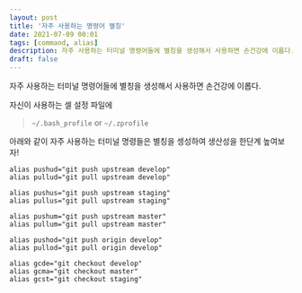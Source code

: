 ```yaml
---
layout: post
title: '자주 사용하는 명령어 별칭'
date: 2021-07-09 00:01
tags: [command, alias]
description: 자주 사용하는 터미널 명령어들에 별칭을 생성해서 사용하면 손건강에 이롭다.
draft: false
---
```


자주 사용하는 터미널 명령어들에 별칭을 생성해서 사용하면 손건강에 이롭다.


자신이 사용하는 셀 설정 파일에

> `~/.bash_profile` or `~/.zprofile`


아래와 같이 자주 사용하는 터미널 명령들은 별칭을 셍성하여 생산성을 한단계 높여보자!

```shell script
alias pushud="git push upstream develop"
alias pullud="git pull upstream develop"

alias pushus="git push upstream staging"
alias pullus="git pull upstream staging"

alias pushum="git push upstream master"
alias pullum="git pull upstream master"

alias pushod="git push origin develop"
alias pullod="git pull origin develop"

alias gcde="git checkout develop"
alias gcma="git checkout master"
alias gcst="git checkout staging"
```
